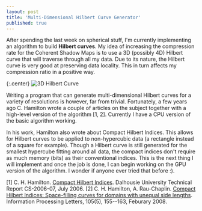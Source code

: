 ```yaml
---
layout: post
title: 'Multi-Dimensional Hilbert Curve Generator'
published: true
---
```


After spending the last week on spherical stuff, I'm currently implementing an algorithm to build **Hilbert curves**. My idea of increasing the compression rate for the Coherent Shadow Maps is to use a 3D (possibly 4D) Hilbert curve that will traverse through all my data. Due to its nature, the Hilbert curve is very good at preserving data locality. This in turn affects my compression ratio in a positive way.

{:.center}
![3D Hilbert Curve](http://www.xaviert.be/uploads/2010/10/100317.png)

Writing a program that can generate multi-dimensional Hilbert curves for a variety of resolutions is however, far from trivial. Fortunately, a few years ago C. Hamilton wrote a couple of articles on the subject together with a high-level version of the algorithm [1, 2]. Currently I have a CPU version of the basic algorithm working.

In his work, Hamilton also wrote about Compact Hilbert Indices. This allows for Hilbert curves to be applied to non-hypercubic data (a rectangle instead of a square for example). Though a Hilbert curve is still generated for the smallest hypercube fitting around all data, the compact indices don't require as much memory (bits) as their conventional indices. This is the next thing I will implement and once the job is done, I can begin working on the GPU version of the algorithm. I wonder if anyone ever tried that before :).

[1] C. H. Hamilton. [Compact Hilbert Indices](https://www.cs.dal.ca/sites/default/files/CS-2006-07.pdf). Dalhousie University Technical Report CS-2006-07, July 2006.
[2] C. H. Hamilton, A. Rau-Chaplin. [Compact Hilbert Indices: Space-filling curves for domains with unequal side lengths](http://flame.cs.dal.ca/~chamilto/hilbert/ipl.pdf). Information Processing Letters, 105(5), 155--163, Feburary 2008.